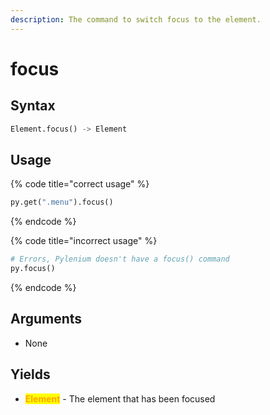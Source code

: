 ```yaml
---
description: The command to switch focus to the element.
---
```


# focus

## Syntax

```python
Element.focus() -> Element
```

## Usage

{% code title="correct usage" %}
```python
py.get(".menu").focus()
```
{% endcode %}

{% code title="incorrect usage" %}
```python
# Errors, Pylenium doesn't have a focus() command
py.focus()
```
{% endcode %}

## Arguments

* None

## Yields

* <mark style="color:orange;">**Element**</mark> - The element that has been focused
